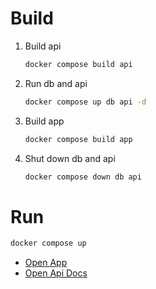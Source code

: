 # Build

1. Build api
    ```sh
    docker compose build api
    ```

2. Run db and api
    ```sh
    docker compose up db api -d
    ```

3. Build app
    ```sh
    docker compose build app
    ```

4. Shut down db and api
    ```sh
    docker compose down db api
    ```
# Run
```sh
docker compose up
```

- [Open App](http://localhost:3000)
- [Open Api Docs](http://localhost:8080/docs)
